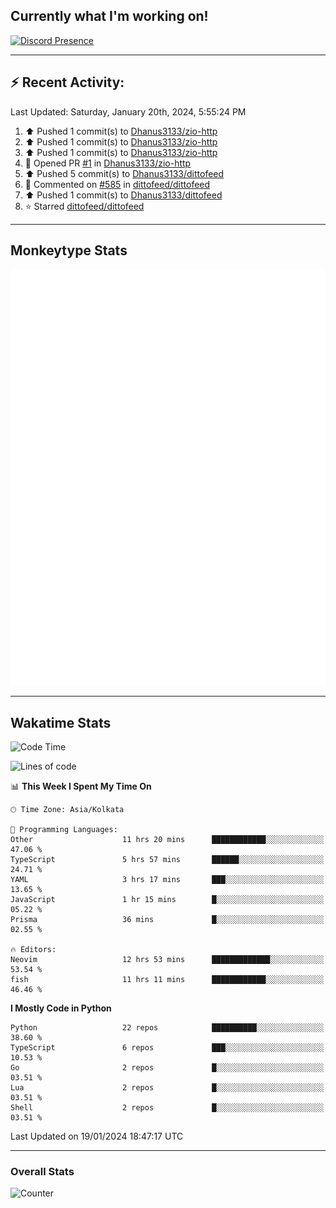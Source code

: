 ## Currently what I'm working on!
[![Discord Presence](https://lanyard.cnrad.dev/api/534981034400284712)](https://discord.com/users/534981034400284712)

---

## :zap: Recent Activity:
<!--RECENT_ACTIVITY:last_update-->
Last Updated: Saturday, January 20th, 2024, 5:55:24 PM
<!--RECENT_ACTIVITY:last_update_end-->
<!--RECENT_ACTIVITY:start-->
1. ⬆️ Pushed 1 commit(s) to [Dhanus3133/zio-http](https://github.com/Dhanus3133/zio-http)<br>
2. ⬆️ Pushed 1 commit(s) to [Dhanus3133/zio-http](https://github.com/Dhanus3133/zio-http)<br>
3. ⬆️ Pushed 1 commit(s) to [Dhanus3133/zio-http](https://github.com/Dhanus3133/zio-http)<br>
4. 💪 Opened PR [#1](https://github.com/Dhanus3133/zio-http/pull/1) in [Dhanus3133/zio-http](https://github.com/Dhanus3133/zio-http)<br>
5. ⬆️ Pushed 5 commit(s) to [Dhanus3133/dittofeed](https://github.com/Dhanus3133/dittofeed)<br>
6. 💬 Commented on [#585](https://github.com/dittofeed/dittofeed/pull/585#issuecomment-1898074719) in [dittofeed/dittofeed](https://github.com/dittofeed/dittofeed)<br>
7. ⬆️ Pushed 1 commit(s) to [Dhanus3133/dittofeed](https://github.com/Dhanus3133/dittofeed)<br>
8. ⭐ Starred [dittofeed/dittofeed](https://github.com/dittofeed/dittofeed)<br>
<!--RECENT_ACTIVITY:end-->

---

## Monkeytype Stats
<a href="https://monkeytype.com/profile/dhanus">
  <img src="https://raw.githubusercontent.com/Dhanus3133/Dhanus3133/monkeytype/monkeytype-pb.svg" alt="Monkeytype Profile" />
</a>

---

## Wakatime Stats
<!--START_SECTION:waka-->
![Code Time](http://img.shields.io/badge/Code%20Time-1%2C596%20hrs%205%20mins-blue)

![Lines of code](https://img.shields.io/badge/From%20Hello%20World%20I%27ve%20Written-4.8%20million%20lines%20of%20code-blue)

📊 **This Week I Spent My Time On** 

```text
🕑︎ Time Zone: Asia/Kolkata

💬 Programming Languages: 
Other                    11 hrs 20 mins      ████████████░░░░░░░░░░░░░   47.06 % 
TypeScript               5 hrs 57 mins       ██████░░░░░░░░░░░░░░░░░░░   24.71 % 
YAML                     3 hrs 17 mins       ███░░░░░░░░░░░░░░░░░░░░░░   13.65 % 
JavaScript               1 hr 15 mins        █░░░░░░░░░░░░░░░░░░░░░░░░   05.22 % 
Prisma                   36 mins             █░░░░░░░░░░░░░░░░░░░░░░░░   02.55 % 

🔥 Editors: 
Neovim                   12 hrs 53 mins      █████████████░░░░░░░░░░░░   53.54 % 
fish                     11 hrs 11 mins      ████████████░░░░░░░░░░░░░   46.46 % 
```

**I Mostly Code in Python** 

```text
Python                   22 repos            ██████████░░░░░░░░░░░░░░░   38.60 % 
TypeScript               6 repos             ███░░░░░░░░░░░░░░░░░░░░░░   10.53 % 
Go                       2 repos             █░░░░░░░░░░░░░░░░░░░░░░░░   03.51 % 
Lua                      2 repos             █░░░░░░░░░░░░░░░░░░░░░░░░   03.51 % 
Shell                    2 repos             █░░░░░░░░░░░░░░░░░░░░░░░░   03.51 % 
```




 Last Updated on 19/01/2024 18:47:17 UTC
<!--END_SECTION:waka-->
---

### Overall Stats

<img src="https://moe-counter.glitch.me/get/@Dhanus3133?theme=asoul" alt="Counter" />
